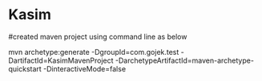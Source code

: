 # Kasim
#created maven project using command line as below

mvn archetype:generate -DgroupId=com.gojek.test -DartifactId=KasimMavenProject -DarchetypeArtifactId=maven-archetype-quickstart -DinteractiveMode=false


